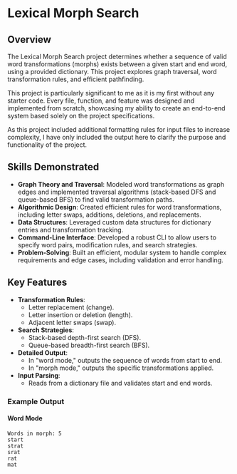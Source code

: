 # **Lexical Morph Search**

## **Overview**
The Lexical Morph Search project determines whether a sequence of valid word transformations (morphs) exists between a given start and end word, using a provided dictionary. This project explores graph traversal, word transformation rules, and efficient pathfinding.

This project is particularly significant to me as it is my first without any starter code. Every file, function, and feature was designed and implemented from scratch, showcasing my ability to create an end-to-end system based solely on the project specifications.

As this project included additional formatting rules for input files to increase complexity, I have only included the output here to clarify the purpose and functionality of the project.

## **Skills Demonstrated**
- **Graph Theory and Traversal**: Modeled word transformations as graph edges and implemented traversal algorithms (stack-based DFS and queue-based BFS) to find valid transformation paths.
- **Algorithmic Design**: Created efficient rules for word transformations, including letter swaps, additions, deletions, and replacements.
- **Data Structures**: Leveraged custom data structures for dictionary entries and transformation tracking.
- **Command-Line Interface**: Developed a robust CLI to allow users to specify word pairs, modification rules, and search strategies.
- **Problem-Solving**: Built an efficient, modular system to handle complex requirements and edge cases, including validation and error handling.

## **Key Features**
- **Transformation Rules**:
  - Letter replacement (change).
  - Letter insertion or deletion (length).
  - Adjacent letter swaps (swap).
- **Search Strategies**:
  - Stack-based depth-first search (DFS).
  - Queue-based breadth-first search (BFS).
- **Detailed Output**:
  - In "word mode," outputs the sequence of words from start to end.
  - In "morph mode," outputs the specific transformations applied.
- **Input Parsing**:
  - Reads from a dictionary file and validates start and end words.

### **Example Output**

#### **Word Mode**
```plaintext
Words in morph: 5
start
strat
srat
rat
mat
